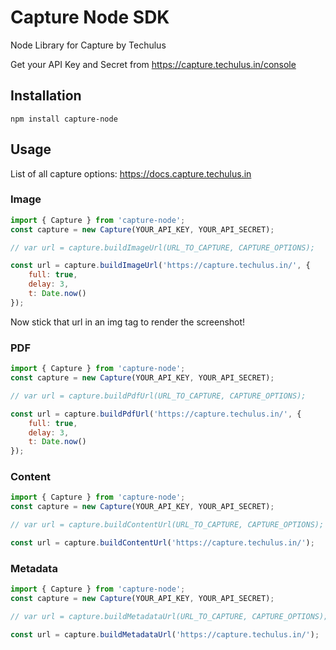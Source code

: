 # Capture Node SDK
Node Library for Capture by Techulus

Get your API Key and Secret from https://capture.techulus.in/console

## Installation

```
npm install capture-node
```

## Usage

List of all capture options: https://docs.capture.techulus.in

### Image

```javascript
import { Capture } from 'capture-node';
const capture = new Capture(YOUR_API_KEY, YOUR_API_SECRET);

// var url = capture.buildImageUrl(URL_TO_CAPTURE, CAPTURE_OPTIONS);

const url = capture.buildImageUrl('https://capture.techulus.in/', {
    full: true,
    delay: 3,
    t: Date.now()
});
```
Now stick that url in an img tag to render the screenshot!

### PDF

```javascript
import { Capture } from 'capture-node';
const capture = new Capture(YOUR_API_KEY, YOUR_API_SECRET);

// var url = capture.buildPdfUrl(URL_TO_CAPTURE, CAPTURE_OPTIONS);

const url = capture.buildPdfUrl('https://capture.techulus.in/', {
    full: true,
    delay: 3,
    t: Date.now()
});
```

### Content

```javascript
import { Capture } from 'capture-node';
const capture = new Capture(YOUR_API_KEY, YOUR_API_SECRET);

// var url = capture.buildContentUrl(URL_TO_CAPTURE, CAPTURE_OPTIONS);

const url = capture.buildContentUrl('https://capture.techulus.in/');
```

### Metadata

```javascript
import { Capture } from 'capture-node';
const capture = new Capture(YOUR_API_KEY, YOUR_API_SECRET);

// var url = capture.buildMetadataUrl(URL_TO_CAPTURE, CAPTURE_OPTIONS);

const url = capture.buildMetadataUrl('https://capture.techulus.in/');
```